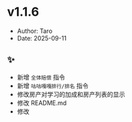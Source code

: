 # v1.1.6

- Author: Taro
- Date: 2025-09-11

## ✨

- 新增 `全体赔偿` 指令
- 新增 `咕咕嘎嘎排行/排名` 指令
- 修改房产对学习的加成和房产列表的显示
- 修改 README.md
- 修改
